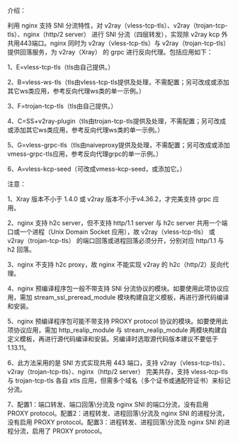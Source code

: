 介绍：

利用 nginx 支持 SNI 分流特性，对 v2ray（vless-tcp-tls）、v2ray（trojan-tcp-tls）、nginx（http/2 server） 进行 SNI 分流（四层转发），实现除 v2ray kcp 外共用443端口。nginx 同时为 v2ray（vless-tcp-tls）与 v2ray（trojan-tcp-tls） 提供回落服务，为 v2ray（Xray） 的 grpc 进行反向代理。包括应用如下：

1、E=vless-tcp-tls（tls由自己提供。）

2、B=vless-ws-tls（tls由vless-tcp-tls提供及处理，不需配置；另可改成或添加其它ws类应用，参考反向代理ws类的单一示例。）

3、F=trojan-tcp-tls（tls由自己提供。）

4、C=SS+v2ray-plugin（tls由trojan-tcp-tls提供及处理，不需配置；另可改成或添加其它ws类应用，参考反向代理ws类的单一示例。）

5、G=vless-grpc-tls（tls由naiveproxy提供及处理，不需配置；另可改成或添加vmess-grpc-tls应用，参考反向代理grpc的单一示例。）

6、A=vless-kcp-seed（可改成vmess-kcp-seed，或添加它。）

注意：

1、Xray 版本不小于 1.4.0 或 v2ray 版本不小于v4.36.2，才完美支持 grpc 应用。

2、nginx 支持 h2c server，但不支持 http/1.1 server 与 h2c server 共用一个端口或一个进程（Unix Domain Socket 应用），故 v2ray（vless-tcp-tls） 或 v2ray（trojan-tcp-tls） 的端口回落或进程回落必须分开，分别对应 http/1.1 与 h2 回落。

3、nginx 不支持 h2c proxy，故 nginx 不能实现 v2ray 的 h2c（http/2）反向代理。

4、nginx 预编译程序包一般不带支持 SNI 分流协议的模块。如要使用此项协议应用，需加 stream_ssl_preread_module 模块构建自定义模板，再进行源代码编译和安装。

5、nginx 预编译程序包可能不带支持 PROXY protocol 协议的模块。如要使用此项协议应用，需加 http_realip_module 与 stream_realip_module 两模块构建自定义模板，再进行源代码编译和安装。另编译时选取源代码版本建议不要低于1.13.11。

6、此方法采用的是 SNI 方式实现共用 443 端口，支持 v2ray（vless-tcp-tls）、v2ray（trojan-tcp-tls）、nginx（http/2 server） 完美共存，支持 vless-tcp-tls 与 trojan-tcp-tls 各自 xtls 应用，但需多个域名（多个证书或通配符证书）来标记分流。

7、配置1：端口转发、端口回落\分流及 nginx SNI 的端口分流，没有启用 PROXY protocol。配置2：进程转发、进程回落\分流及 nginx SNI 的进程分流，没有启用 PROXY protocol。配置3：进程转发、进程回落\分流及 nginx SNI 的进程分流，启用了 PROXY protocol。
